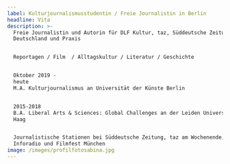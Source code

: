 ```yaml
---
label: Kulturjournalismusstudentin / Freie Journalistin in Berlin
headline: Vita
description: >-
  Freie Journalistin und Autorin für DLF Kultur, taz, Süddeutsche Zeitung, Neues
  Deutschland und Praxis


  Reportagen / Film  / Alltagskultur / Literatur / Geschichte


  Oktober 2019 -
  heute                                                                                                                                      
  M.A. Kulturjournalismus an Universität der Künste Berlin


  2015-2018                                                                                                                                                         
  B.A. Liberal Arts & Sciences: Global Challenges an der Leiden Universität den
  Haag


  Journalistische Stationen bei Süddeutsche Zeitung, taz am Wochenende, rbb
  Inforadio und Filmfest München
image: /images/profilfotosabina.jpg
---
```


